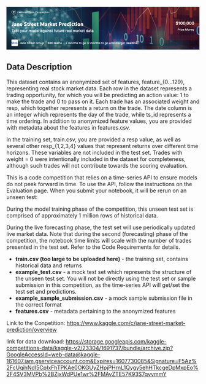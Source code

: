 
![](image/jane.png)
## Data Description ##

This dataset contains an anonymized set of features, feature_{0...129}, representing real stock market data. Each row in the dataset represents a trading opportunity, for which you will be predicting an action value: 1 to make the trade and 0 to pass on it. Each trade has an associated weight and resp, which together represents a return on the trade. The date column is an integer which represents the day of the trade, while ts_id represents a time ordering. In addition to anonymized feature values, you are provided with metadata about the features in features.csv.

In the training set, train.csv, you are provided a resp value, as well as several other resp_{1,2,3,4} values that represent returns over different time horizons. These variables are not included in the test set. Trades with weight = 0 were intentionally included in the dataset for completeness, although such trades will not contribute towards the scoring evaluation.

This is a code competition that relies on a time-series API to ensure models do not peek forward in time. To use the API, follow the instructions on the Evaluation page. When you submit your notebook, it will be rerun on an unseen test:

During the model training phase of the competition, this unseen test set is comprised of approximately 1 million rows of historical data.

During the live forecasting phase, the test set will use periodically updated live market data. Note that during the second (forecasting) phase of the competition, the notebook time limits will scale with the number of trades presented in the test set. Refer to the Code Requirements for details.

- **train.csv (too large to be uploaded here)** - the training set, contains historical data and returns  
- **example_test.csv** - a mock test set which represents the structure of the unseen test set. You will not be directly using the test set or sample submission in this competition, as the time-series API will get/set the test set and predictions.  
- **example_sample_submission.csv** - a mock sample submission file in the correct format  
- **features.csv** - metadata pertaining to the anonymized features  

Link to the Conpetition:
https://www.kaggle.com/c/jane-street-market-prediction/overview

link for data download:
https://storage.googleapis.com/kaggle-competitions-data/kaggle-v2/23304/1691737/bundle/archive.zip?GoogleAccessId=web-data@kaggle-161607.iam.gserviceaccount.com&Expires=1607730085&Signature=F5Az%2FcUqihNdI5CpIxFhTPKAe0OKGUyZHpjPHrnL1Qygy5ehHTkcgeDpMxpEo%2F4SV3MVPb%2BZjxWdPUe1wr%2FMAvZTE57K93S7qvvmmY
